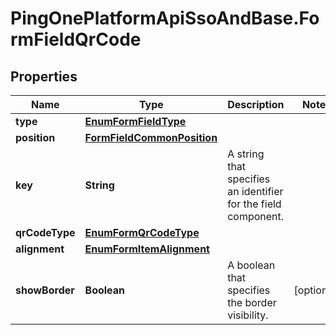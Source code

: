 # PingOnePlatformApiSsoAndBase.FormFieldQrCode

## Properties

Name | Type | Description | Notes
------------ | ------------- | ------------- | -------------
**type** | [**EnumFormFieldType**](EnumFormFieldType.md) |  | 
**position** | [**FormFieldCommonPosition**](FormFieldCommonPosition.md) |  | 
**key** | **String** | A string that specifies an identifier for the field component. | 
**qrCodeType** | [**EnumFormQrCodeType**](EnumFormQrCodeType.md) |  | 
**alignment** | [**EnumFormItemAlignment**](EnumFormItemAlignment.md) |  | 
**showBorder** | **Boolean** | A boolean that specifies the border visibility. | [optional] 


